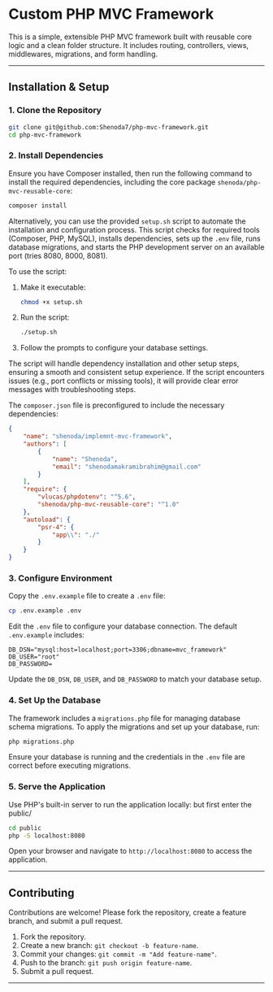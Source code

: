 # Custom PHP MVC Framework

This is a simple, extensible PHP MVC framework built with reusable core logic and a clean folder structure. It includes routing, controllers, views, middlewares, migrations, and form handling.

---

## Installation & Setup

### 1. **Clone the Repository**

```bash
git clone git@github.com:Shenoda7/php-mvc-framework.git
cd php-mvc-framework
```



### 2. **Install Dependencies**

Ensure you have Composer installed, then run the following command to install the required dependencies, including the core package `shenoda/php-mvc-reusable-core`:

```bash
composer install
```

Alternatively, you can use the provided `setup.sh` script to automate the installation and configuration process. This script checks for required tools (Composer, PHP, MySQL), installs dependencies, sets up the `.env` file, runs database migrations, and starts the PHP development server on an available port (tries 8080, 8000, 8081).

To use the script:

1. Make it executable:
   ```bash
   chmod +x setup.sh
   ```

2. Run the script:
   ```bash
   ./setup.sh
   ```

3. Follow the prompts to configure your database settings.

The script will handle dependency installation and other setup steps, ensuring a smooth and consistent setup experience. If the script encounters issues (e.g., port conflicts or missing tools), it will provide clear error messages with troubleshooting steps.

The `composer.json` file is preconfigured to include the necessary dependencies:

```json
{
    "name": "shenoda/implemnt-mvc-framework",
    "authors": [
        {
            "name": "Shenoda",
            "email": "shenodamakramibrahim@gmail.com"
        }
    ],
    "require": {
        "vlucas/phpdotenv": "^5.6",
        "shenoda/php-mvc-reusable-core": "^1.0"
    },
    "autoload": {
        "psr-4": {
            "app\\": "./"
        }
    }
}
```

### 3. **Configure Environment**

Copy the `.env.example` file to create a `.env` file:

```bash
cp .env.example .env
```

Edit the `.env` file to configure your database connection. The default `.env.example` includes:

```
DB_DSN="mysql:host=localhost;port=3306;dbname=mvc_framework"
DB_USER="root"
DB_PASSWORD=
```

Update the `DB_DSN`, `DB_USER`, and `DB_PASSWORD` to match your database setup.

### 4. **Set Up the Database**

The framework includes a `migrations.php` file for managing database schema migrations. To apply the migrations and set up your database, run:

```bash
php migrations.php
```

Ensure your database is running and the credentials in the `.env` file are correct before executing migrations.

### 5. **Serve the Application**

Use PHP's built-in server to run the application locally:
but first enter the public/

```bash
cd public
php -S localhost:8080
```

Open your browser and navigate to `http://localhost:8080` to access the application.

---

## Contributing

Contributions are welcome! Please fork the repository, create a feature branch, and submit a pull request.

1. Fork the repository.
2. Create a new branch: `git checkout -b feature-name`.
3. Commit your changes: `git commit -m "Add feature-name"`.
4. Push to the branch: `git push origin feature-name`.
5. Submit a pull request. 

---

